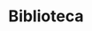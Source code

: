 ---
templateKey: 'biblioteca'
title: 'Biblioteca'
content: >-
  A Biblioteca Irmão Olívio possui um acervo de livros, revistas e periódicos de cunho espírita para leitura e empréstimos aos trabalhadores e alunos dos cursos regulares do Centro Espírita Francisco de Assis (CEFA).
section-one-title: 'Horários de funcionamento'
section-one-content: 
  - schedule:
      days: "Segunda"
      hours: "19:30 às 21:00"
  - schedule:
      days: "Sábado"
      hours: "17:30 às 19:00"
section-two-title: 'Empréstimos de obras e prazos'
section-two-content: >-
  Os usuários terão acesso ao acervo nas seguintes modalidades: 

  - Consulta interna: Obras de referência: Anuários, Bíblia, Compêndios, Revistas Encadernadas.

  - Consulta externa: Uma vez cadastrados, os usuários adquirem o direito de retirar como empréstimo até 02 (dois) livros, podendo com eles permanecer pelo prazo de 15 (quinze) dias. É possível ainda renovar os empréstimos por três vezes, desde que os livros não estejam reservados para outra pessoa.  Quanto aos periódicos, eles podem ser emprestados apenas por 03 (três) dias.

  Vencido o prazo para a devolução, é cobrada uma multa de R$ 0,25 por cada dia de atraso.
section-three-title: 'Como Reservar'
section-three-content: >-
  A reserva deverá ser feita diretamente na Biblioteca. A obra reservada ficará disponível para o usuário por até 48 horas.
---